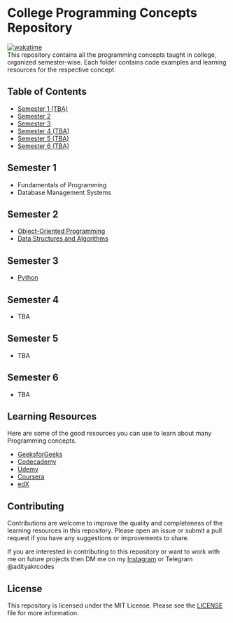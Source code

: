 # College Programming Concepts Repository
[![wakatime](https://wakatime.com/badge/user/9dffb9b1-d280-4299-95e9-2418360b3799/project/9096b337-5993-44c4-9eb2-f255cad22c6b.svg)](https://wakatime.com/badge/user/9dffb9b1-d280-4299-95e9-2418360b3799/project/9096b337-5993-44c4-9eb2-f255cad22c6b)
</br>
This repository contains all the programming concepts taught in college, organized semester-wise. Each folder contains code examples and learning resources for the respective concept.

## Table of Contents

-   [Semester 1 (TBA)](#semester-1)
-   [Semester 2](#semester-2)
-   [Semester 3](#semester-3)
-   [Semester 4 (TBA)](#semester-4)
-   [Semester 5 (TBA)](#semester-5)
-   [Semester 6 (TBA)](#semester-6)

## Semester 1

-   Fundamentals of Programming
-   Database Management Systems

## Semester 2

-   [Object-Oriented Programming](/pages/OOP.md)
-   [Data Structures and Algorithms](/pages/DSA.md)

## Semester 3

-   [Python](/pages/python.md)

## Semester 4

-   TBA

## Semester 5

-   TBA

## Semester 6

-   TBA

## Learning Resources

Here are some of the good resources you can use to learn about many Programming concepts.

-   [GeeksforGeeks](https://www.geeksforgeeks.org/)
-   [Codecademy](https://www.codecademy.com/)
-   [Udemy](https://www.udemy.com/)
-   [Coursera](https://www.coursera.org/)
-   [edX](https://www.edx.org/)

## Contributing

Contributions are welcome to improve the quality and completeness of the learning resources in this repository. Please open an issue or submit a pull request if you have any suggestions or improvements to share.

If you are interested in contributing to this repository or want to work with me on future projects then DM me on my [Instagram](https://instagram.com/adityakrcodes) or Telegram @adityakrcodes

## License

This repository is licensed under the MIT License. Please see the [LICENSE](LICENSE) file for more information.
